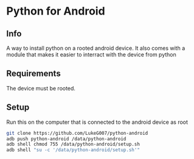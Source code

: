 # Python for Android
## Info
A way to install python on a rooted android device. It also comes with a module that makes it easier to interract with the device from python

## Requirements
The device must be rooted.

## Setup
Run this on the computer that is connected to the android device as root
```sh
git clone https://github.com/LukeG007/python-android
adb push python-android /data/python-android
adb shell chmod 755 /data/python-android/setup.sh
adb shell "su -c '/data/python-android/setup.sh'"
```

